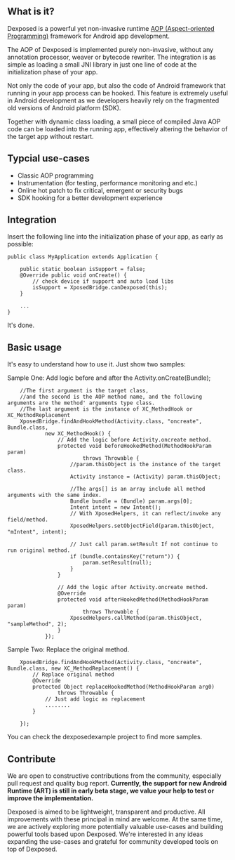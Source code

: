 What is it?
-----------
Dexposed is a powerful yet non-invasive runtime [AOP (Aspect-oriented Programming)](http://en.wikipedia.org/wiki/Aspect-oriented_programming) framework
for Android app development.

The AOP of Dexposed is implemented purely non-invasive, without any annotation processor,
weaver or bytecode rewriter. The integration is as simple as loading a small JNI library
in just one line of code at the initialization phase of your app.

Not only the code of your app, but also the code of Android framework that running in your
app process can be hooked. This feature is extremely useful in Android development as we
developers heavily rely on the fragmented old versions of Android platform (SDK).

Together with dynamic class loading, a small piece of compiled Java AOP code can be loaded
into the running app, effectively altering the behavior of the target app without restart.

Typcial use-cases
-----------------
* Classic AOP programming
* Instrumentation (for testing, performance monitoring and etc.)
* Online hot patch to fix critical, emergent or security bugs
* SDK hooking for a better development experience

Integration
-----------
Insert the following line into the initialization phase of your app, as early as possible:

    public class MyApplication extends Application {

        public static boolean isSupport = false;
        @Override public void onCreate() {        
            // check device if support and auto load libs
            isSupport = XposedBridge.canDexposed(this);
        }

        ...
    }

It's done.

Basic usage
-----------

It's easy to understand how to use it. Just show two samples:

Sample One: Add logic before and after the Activity.onCreate(Bundle);

	    //The first argument is the target class,
		//and the second is the AOP method name, and the following arguments are the method' arguments type class.
		//The last argument is the instance of XC_MethodHook or XC_MethodReplacement
		XposedBridge.findAndHookMethod(Activity.class, "oncreate", Bundle.class,
				new XC_MethodHook() {
                    // Add the logic before Activity.oncreate method.
					protected void beforeHookedMethod(MethodHookParam param)
							throws Throwable {
						//param.thisObject is the instance of the target class.
						Activity instance = (Activity) param.thisObject;
						
						//The args[] is an array include all method arguments with the same index.
						Bundle bundle = (Bundle) param.args[0];
						Intent intent = new Intent();
						// With XposedHelpers, it can reflect/invoke any field/method.	
						XposedHelpers.setObjectField(param.thisObject, "mIntent", intent);
					    
						// Just call param.setResult If not continue to run original method.
						if (bundle.containsKey("return")) {
							param.setResult(null);
						}
					}
					
					// Add the logic after Activity.oncreate method.
					@Override
					protected void afterHookedMethod(MethodHookParam param)
							throws Throwable {
						XposedHelpers.callMethod(param.thisObject, "sampleMethod", 2);
					}
				});
				
Sample Two: Replace the original method.

		XposedBridge.findAndHookMethod(Activity.class, "oncreate", Bundle.class, new XC_MethodReplacement() {
			// Replace original method
			@Override
			protected Object replaceHookedMethod(MethodHookParam arg0)
					throws Throwable {
				// Just add logic as replacement
				........
			}

		});
		
You can check the dexposedexample project to find more samples. 

Contribute
----------
We are open to constructive contributions from the community, especially pull request
and quality bug report. **Currently, the support for new Android Runtime (ART) is still
in early beta stage, we value your help to test or improve the implementation.**

Dexposed is aimed to be lightweight, transparent and productive. All improvements with
these principal in mind are welcome. At the same time, we are actively exploring more
potentially valuable use-cases and building powerful tools based upon Dexposed. We're
interested in any ideas expanding the use-cases and grateful for community developed
tools on top of Dexposed.